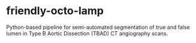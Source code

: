 # friendly-octo-lamp
Python-based pipeline for semi-automated segmentation of true and false lumen in Type B Aortic Dissection (TBAD) CT angiography scans.
